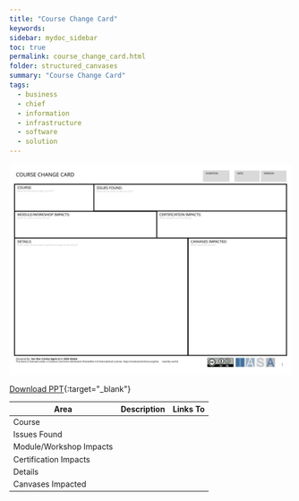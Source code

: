 ```yaml
---
title: "Course Change Card"
keywords: 
sidebar: mydoc_sidebar
toc: true
permalink: course_change_card.html
folder: structured_canvases
summary: "Course Change Card"
tags: 
  - business
  - chief
  - information
  - infrastructure
  - software
  - solution
---
```


![image001](media/course_change_card001.svg)

[Download PPT](media/ppt/course_change_card.ppt){:target="_blank"}

| Area | Description | Links To |
| --- | --- | --- |
| Course |   |   |
| Issues Found |   |   |
| Module/Workshop Impacts |   |   |
| Certification Impacts |   |   |
| Details |   |   |
| Canvases Impacted |   |   |